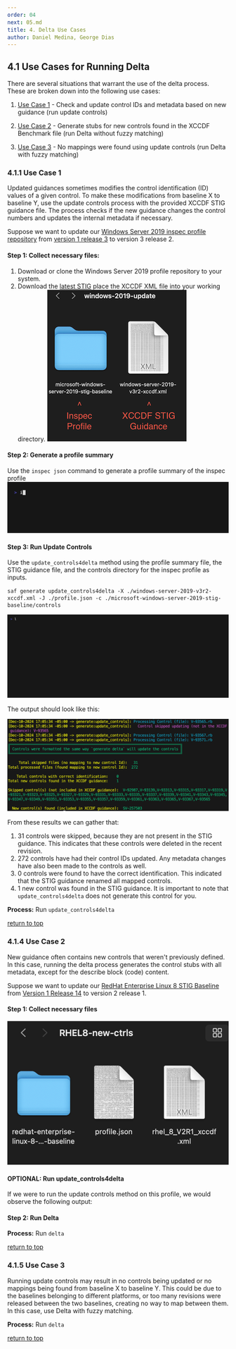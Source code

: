 ```yaml
---
order: 04
next: 05.md
title: 4. Delta Use Cases
author: Daniel Medina, George Dias
---
```


## 4.1 Use Cases for Running Delta

There are several situations that warrant the use of the delta process. These are broken down into the following use cases:

1. [Use Case 1](#411-use-case-1) - Check and update control IDs and metadata based on new guidance (run update controls)

3. [Use Case 2](#415-use-case-2) - Generate stubs for new controls found in the XCCDF Benchmark file (run Delta without fuzzy matching)

4. [Use Case 3](#414-use-case-3) - No mappings were found using update controls (run Delta with fuzzy matching)



### 4.1.1 Use Case 1

Updated guidances sometimes modifies the control identification (ID) values of a given control. To make these modifications from baseline X to baseline Y, use the update controls process with the provided XCCDF STIG guidance file. The process checks if the new guidance changes the control numbers and updates the internal metadata if necessary.

Suppose we want to update our [Windows Server 2019 inspec profile repository](https://github.com/mitre/microsoft-windows-server-2019-stig-baseline/) from [version 1 release 3](https://github.com/mitre/microsoft-windows-server-2019-stig-baseline/releases/tag/1.3.0) to version 3 release 2.

#### Step 1: Collect necessary files:
1. Download or clone the Windows Server 2019 profile repository to your system.
2. Download the [latest STIG](https://public.cyber.mil/stigs/downloads/) place the XCCDF XML file into your working directory.
![File directory containing an inspec profile and an XCCDF XML file](../../assets/img/Delta_Class/Delta_Files_1.png)

#### Step 2: Generate a profile summary
Use the `inspec json` command to generate a profile summary of the inspec profile
![Generate Profile Summary JSON](../../assets/img/Delta_Class/use_case_1-1.gif)


#### Step 3: Run Update Controls
Use the `update_controls4delta` method using the profile summary file, the STIG guidance file, and the controls directory for the inspec profile as inputs.
```
saf generate update_controls4delta -X ./windows-server-2019-v3r2-xccdf.xml -J ./profile.json -c ./microsoft-windows-server-2019-stig-baseline/controls
```
![Running the Update Controls command](../../assets/img/Delta_Class/use_case_1-2.gif)

The output should look like this:

![Update Controls Output](../../assets/img/Delta_Class/use_case_1-3.png)

From these results we can gather that:
1. 31 controls were skipped, because they are not present in the STIG guidance. This indicates that these controls were deleted in the recent revision.
2. 272 controls have had their control IDs updated. Any metadata changes have also been made to the controls as well.
3. 0 controls were found to have the correct identification. This indicated that the STIG guidance renamed all mapped controls.
4. 1 new control was found in the STIG guidance. It is important to note that `update_controls4delta` does not generate this control for you.

**Process:** Run `update_controls4delta`

[return to top](#41-use-cases-for-running-delta)

### 4.1.4 Use Case 2

New guidance often contains new controls that weren't previously defined. In this case, running the delta process generates the control stubs with all metadata, except for the describe block (code) content.

Suppose we want to update our [RedHat Enterprise Linux 8 STIG Baseline](https://github.com/mitre/redhat-enterprise-linux-8-stig-baseline) from [Version 1 Release 14](https://github.com/mitre/redhat-enterprise-linux-8-stig-baseline) to version 2 release 1.

#### Step 1: Collect necessary files
![File directory containing an inspec profile, and XCCDF XML file, and a profile summary JSON](../../assets/img/Delta_Class/use_case_2_1.png)

#### **OPTIONAL**: Run update_controls4delta
If we were to run the update controls method on this profile, we would observe the following output:

#### Step 2: Run Delta

**Process:** Run `delta`

[return to top](#41-use-cases-for-running-delta)

### 4.1.5 Use Case 3

Running update controls may result in no controls being updated or no mappings being found from baseline X to baseline Y. This could be due to the baselines belonging to different platforms, or too many revisions were released between the two baselines, creating no way to map between them. In this case, use Delta with fuzzy matching.

**Process:** Run `delta`

[return to top](#41-use-cases-for-running-delta)

